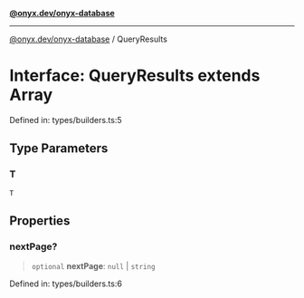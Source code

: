 [**@onyx.dev/onyx-database**](../README.md)

***

[@onyx.dev/onyx-database](../globals.md) / QueryResults

# Interface: QueryResults<T> extends Array<T>

Defined in: types/builders.ts:5

## Type Parameters

### T

`T`

## Properties

### nextPage?

> `optional` **nextPage**: `null` | `string`

Defined in: types/builders.ts:6
